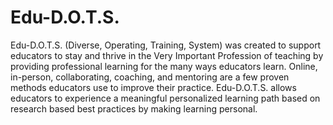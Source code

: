 # Edu-D.O.T.S.
Edu-D.O.T.S. (Diverse, Operating, Training, System) was created to support educators to stay and thrive in the Very Important Profession of teaching by providing professional learning for the many ways educators learn.  Online, in-person, collaborating, coaching, and mentoring are a few proven methods educators use to improve their practice.  Edu-D.O.T.S. allows educators to experience a meaningful personalized learning path based on research based best practices by making learning personal.
